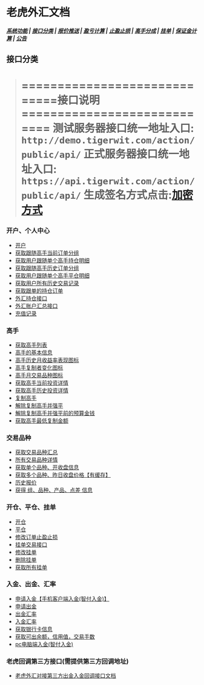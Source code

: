 # 老虎外汇文档

##### [系统功能](/) |  [接口分类](/api/category.html) | [报价推送](/quote.html) | [盈亏计算](/formula.html) | [止盈止损](/level.html) | [高手分成](/bouns.html) | [挂单](/pending.html) | [保证金计算](/ouccupy_asset.html) | [公告](/notice.html)


## 接口分类
 
>=============================接口说明============================
>测试服务器接口统一地址入口: `http://demo.tigerwit.com/action/public/api/`
>正式服务器接口统一地址入口: `https://api.tigerwit.com/action/public/api/`
>生成签名方式点击:[加密方式](/index.html#fangshi)
>===============================================================


### 开户、个人中心
* [开户](/api/user.html#signup)
* [获取跟随高手当前订单分组](/api/user.html#get_master_group)
* [获取用户跟随单个高手持仓明细](/api/user.html#get_master_order_info)
* [获取跟随高手历史订单分组](/api/user.html#get_master_history_group)
* [获取用户跟随单个高手平仓明细](/api/user.html#get_master_history_info)
* [获取用户所有历史交易记录](/api/user.html#get_trade_record)
* [获取跟单的持仓订单](/api/user.html#documentary_order) 
* [外汇持仓接口](/api/user.html#foreign_order)
* [外汇账户汇总接口](/api/user.html#foreign_exchange_account)
* [充值记录](/api/user.html#get_payment_record)


### 高手 
* [获取高手列表](/api/master.html#get_master_list_v2)
* [高手的基本信息](/api/master.html#get_master_info_v2)
* [高手历史月收益率表现图标](/api/master.html#historical_rate)
* [高手复制者变化图标](/api/master.html#copy_change)
* [高手月交易品种图标](/api/master.html#monthly_symbols)
* [获取高手当前投资详情](/api/master.html#get_master_order)
* [获取高手历史投资详情](/api/master.html#get_master_history)
* [复制高手](/api/master.html#copy_master_v2)
* [解除复制高手并强平](/api/master.html#uncopy_master_forced_liquidation)
* [解除复制高手并强平前的预算金钱](/api/master.html#uncopy_master_budget)
* [获取高手最低复制金额](/api/master.html#get_master_min_copy_amount)

### 交易品种
* [获取交易品种汇总](/api/symbols.html#get_symbols)
* [所有交易品种详情](/api/symbols.html#symbol_list_info)
* [获取单个品种、开收盘信息](/api/symbols.html#history_day_info)
* [获取多个品种、昨日收盘价格【有缓存】](/api/symbols.html#yesterday_close_price)
* [历史报价](/api/symbols.html#get_symbols_history)
* [获得 组、品种、产品、点差 信息](/api/symbols.html#spread_info)

### 开仓、平仓、挂单
* [开仓](/api/trade.html#open_trader)
* [平仓](/api/trade.html#close_trader)
* [修改订单止盈止损](/api/trade.html#update_trader)
* [挂单交易接口](/api/trade.html#pending_order) 
* [修改挂单](/api/trade.html#pending_modify) 
* [删除挂单](/api/trade.html#pending_delete) 
* [获取所有挂单](/api/trade.html#get_pending) 

### 入金、出金、汇率

* [申请入金【手机客户端入金(智付入金)】](/api/payment.html#deposit_v2)
* [申请出金](/api/payment.html#withdraw)
* [出金汇率](/api/payment.html#get_withdraw_rate)
* [入金汇率](/api/payment.html#get_exchange_rate)
* [获取银行卡信息](/api/payment.html#check_user_card)
* [获取可出余额，信用值，交易手数](/api/payment.html#get_withdraw_info)
* [pc电脑端入金(智付入金)](/api/payment.html#pay)


### 老虎回调第三方接口(需提供第三方回调地址)
* [老虎外汇对接第三方出金入金回调接口文档](/api/callback.html#)




